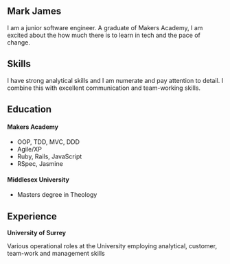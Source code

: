 ## Mark James

I am a junior software engineer. A graduate of Makers Academy, I am excited about the how much there is to learn in tech and the pace of change.

## Skills

I have strong analytical skills and I am numerate and pay attention to detail. I combine this with excellent communication and team-working skills.


## Education

#### Makers Academy

- OOP, TDD, MVC, DDD
- Agile/XP
- Ruby, Rails, JavaScript
- RSpec, Jasmine

#### Middlesex University

- Masters degree in Theology


## Experience

**University of Surrey**

Various operational roles at the University employing analytical, customer, team-work and management skills
